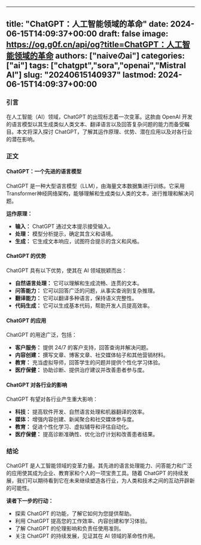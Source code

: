 
---
title: "ChatGPT：人工智能领域的革命"
date: 2024-06-15T14:09:37+00:00
draft: false
image: https://og.g0f.cn/api/og?title=ChatGPT：人工智能领域的革命
authors: ["naiveのai"]
categories: ["ai"]
tags: ["chatgpt","sora","openai","Mistral AI"]
slug: "20240615140937"
lastmod: 2024-06-15T14:09:37+00:00
---
### 引言

在人工智能（AI）领域，ChatGPT 的出现标志着一次变革。这款由 OpenAI 开发的语言模型以其生成类似人类文本、翻译语言以及回答复杂问题的能力而备受瞩目。本文将深入探讨 ChatGPT，了解其运作原理、优势、潜在应用以及对各行业的潜在影响。

### 正文

#### ChatGPT：一个先进的语言模型

ChatGPT 是一种大型语言模型（LLM），由海量文本数据集进行训练。它采用Transformer神经网络架构，能够理解和生成类似人类的文本，进行推理和解决问题。

**运作原理：**

* **输入：** ChatGPT 通过文本提示接受输入。
* **处理：** 模型分析提示，确定其含义和语境。
* **生成：** 它生成文本响应，试图符合提示的含义和风格。

#### ChatGPT 的优势

ChatGPT 具有以下优势，使其在 AI 领域脱颖而出：

* **自然语言处理：** 它可以理解和生成流畅、连贯的文本。
* **问答能力：** 它可以回答广泛的问题，从事实查询到复杂推理。
* **翻译能力：** 它可以翻译多种语言，保持语义完整性。
* **代码生成：** 它可以生成基本代码，帮助开发人员提高效率。

#### ChatGPT 的应用

ChatGPT 的用途广泛，包括：

* **客户服务：** 提供 24/7 的客户支持，回答查询并解决问题。
* **内容创建：** 撰写文章、博客文章、社交媒体帖子和其他营销材料。
* **教育：** 充当虚拟导师，回答学生的问题并提供个性化学习体验。
* **医疗保健：** 协助诊断、提供治疗建议并改善患者参与度。

#### ChatGPT 对各行业的影响

ChatGPT 有望对各行业产生重大影响：

* **科技：** 提高软件开发、自然语言处理和机器翻译的效率。
* **媒体：** 增强内容创建、新闻聚合和社交媒体参与度。
* **教育：** 促进个性化学习、虚拟辅导和评估自动化。
* **医疗保健：** 提高诊断准确性、优化治疗计划和改善患者结果。

### 结论

ChatGPT 是人工智能领域的变革力量。其先进的语言处理能力、问答能力和广泛的应用使其成为企业、教育家和个人的一项宝贵工具。随着 ChatGPT 的持续发展，我们可以期待看到它在未来继续塑造各行业，为人类和技术之间的互动开辟新的可能性。

**读者下一步的行动：**

* 探索 ChatGPT 的功能，了解它如何为您提供帮助。
* 利用 ChatGPT 提高您的工作效率、内容创建和学习体验。
* 了解 ChatGPT 的伦理影响和负责任使用准则。
* 关注 ChatGPT 的持续发展，见证其在 AI 领域的革命性作用。